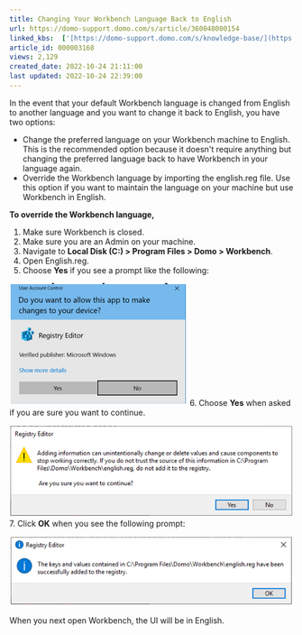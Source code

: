 ```yaml
---
title: Changing Your Workbench Language Back to English
url: https://domo-support.domo.com/s/article/360048000154
linked_kbs:  ['[https://domo-support.domo.com/s/knowledge-base/](https://domo-support.domo.com/s/knowledge-base/)', '[https://domo-support.domo.com/s/](https://domo-support.domo.com/s/)', '[https://domo-support.domo.com/s/topic/0TO5w000000ZammGAC](https://domo-support.domo.com/s/topic/0TO5w000000ZammGAC)', '[https://domo-support.domo.com/s/topic/0TO5w000000ZaoPGAS](https://domo-support.domo.com/s/topic/0TO5w000000ZaoPGAS)', '[https://domo-support.domo.com/s/article/360048000154](https://domo-support.domo.com/s/article/360048000154)', '[https://domo-support.domo.com/s/topic/0TO5w000000ZaoPGAS/workbench](https://domo-support.domo.com/s/topic/0TO5w000000ZaoPGAS/workbench)', '[https://domo-support.domo.com/s/article/360043429933](https://domo-support.domo.com/s/article/360043429933)', '[https://domo-support.domo.com/s/article/360043429953](https://domo-support.domo.com/s/article/360043429953)', '[https://domo-support.domo.com/s/article/360042925494](https://domo-support.domo.com/s/article/360042925494)', '[https://domo-support.domo.com/s/article/360043429913](https://domo-support.domo.com/s/article/360043429913)', '[https://domo-support.domo.com/s/article/4408174643607](https://domo-support.domo.com/s/article/4408174643607)', '[https://domo-support.domo.com/s/login/](https://domo-support.domo.com/s/login/)']
article_id: 000003168
views: 2,129
created_date: 2022-10-24 21:11:00
last updated: 2022-10-24 22:39:00
---
```




In the event that your default Workbench language is changed from English to another language and you want to change it back to English, you have two options:


* Change the preferred language on your Workbench machine to English. This is the recommended option because it doesn't require anything but changing the preferred language back to have Workbench in your language again.
* Override the Workbench language by importing the english.reg file. Use this option if you want to maintain the language on your machine but use Workbench in English.


**To override the Workbench language,**


1. Make sure Workbench is closed.
2. Make sure you are an Admin on your machine.
3. Navigate to **Local Disk (C:) > Program Files > Domo > Workbench**.
4. Open English.reg.
5. Choose **Yes** if you see a prompt like the following:  
   
![workbench_language_1.png](workbench_language_1.png)
6. Choose **Yes** when asked if you are sure you want to continue.  
   
![workbench_language_2.png](workbench_language_2.png)
7. Click **OK** when you see the following prompt:  
   
![workbench_language_3.png](workbench_language_3.png)


When you next open Workbench, the UI will be in English.

